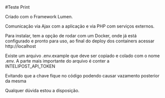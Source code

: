 #Teste Print

Criado com o Framework Lumen.

Comunicação via Ajax com a aplicação e via PHP com serviços externos. 

Para instalar, tem a opção de rodar com um Docker, onde já está configurado e pronto para uso, ao final do deploy dos containers acessar http://localhost

Existe um arquivo .env.example que deve ser copiado e colado com o nome .env. A parte mais importante do arquivo é conter a INTELIPOST_API_TOKEN

Evitando que a chave fique no código podendo causar vazamento posterior da mesma

Qualquer dúvida estou a disposição.